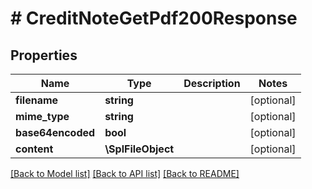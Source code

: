 # # CreditNoteGetPdf200Response

## Properties

Name | Type | Description | Notes
------------ | ------------- | ------------- | -------------
**filename** | **string** |  | [optional]
**mime_type** | **string** |  | [optional]
**base64encoded** | **bool** |  | [optional]
**content** | **\SplFileObject** |  | [optional]

[[Back to Model list]](../../README.md#models) [[Back to API list]](../../README.md#endpoints) [[Back to README]](../../README.md)
